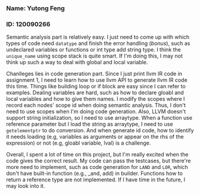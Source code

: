 ### Name: Yutong Feng
### ID: 120090266
Semantic analysis part is relatively easy. I just need to come up with which types of code need `datatype` and finish the error handling (*bonus*), such as undeclared variables or functions or int type add string type. I think the `unique_name` using scope stack is quite smart. If I'm doing this, I may not think up such a way to deal with global and local variable.

Chanlleges lies in code generation part. Since I just print llvm IR code in assignment 1, I need to learn how to use llvm API to generate llvm IR code this time. Things like building loop or if block are easy since I can refer to examples. Dealing variables are hard, such as how to declare gloabl and local variables and how to give them names. I modify the scopes where I record each nodes' scope id when doing semantic analysis. Thus, I don't need to use scopes when I'm doing code generation. Also, LLVM doesn't support string initialization, so I need to use arraytype. When a function use reference parameter but I load the string as arraytype, I need to use `getelementptr` to do conversion. And when generate id code, how to identify it needs loading (e.g, variables as arguments or appear on the rhs of the expression) or not (e.g, gloabl variable, lval) is a challenge.


Overall, I spent a lot of time on this project, but I'm really excited when the code gives the correct result. My code can pass the testcases, but there're more need to implement, such as code generation for `LAND` and `LOR`, which don't have built-in function (e.g., _and, add) in builder. Functions how to return a reference type are not implemented. If I have time in the future, I may look into it.

